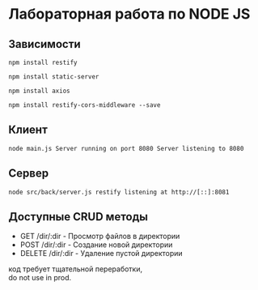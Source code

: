 # Лабораторная работа по NODE JS

## Зависимости
`npm install restify`

`npm install static-server`

`npm install axios`

`npm install restify-cors-middleware --save`

## Клиент
`node main.js
 Server running on port 8080
 Server listening to 8080
`

## Сервер
`
node src/back/server.js
restify listening at http://[::]:8081
`

## Доступные CRUD методы
* GET /dir/:dir - Просмотр файлов в директории
* POST /dir/:dir - Создание новой директории
* DELETE /dir/:dir - Удаление пустой директории


код требует тщательной переработки,  
do not use in prod.

